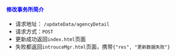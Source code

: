 #### <font color="blue">修改事务所简介</font>
- 请求地址： `/updateData/agencyDetail`
- 请求方式：`POST`
- 更新成功返回`index.html`页面
- 失败都返回`introuceMgr.html`页面，携带`{"res", "更新数据失败"}`